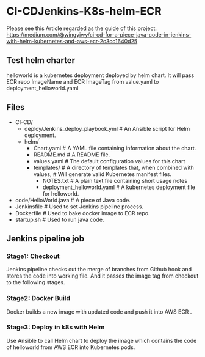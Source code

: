 # CI-CDJenkins-K8s-helm-ECR
Please see this Article regarded as the guide of this project.
https://medium.com/@wingyiwy/ci-cd-for-a-piece-java-code-in-jenkins-with-helm-kubernetes-and-aws-ecr-2c3cc1640d25

## Test helm charter
helloworld is a kubernetes deployment deployed by helm chart.
It will pass ECR repo ImageName and ECR ImageTag from value.yaml to deployment_helloworld.yaml

## Files
- CI-CD/
  - deploy/Jenkins_deploy_playbook.yml       # An Ansible script for Helm deployment.
  - helm/
    - Chart.yaml             # A YAML file containing information about the chart.
    - README.md              # A README file.
    - values.yaml            # The default configuration values for this chart
    - templates/             # A directory of templates that, when combined with values,
                             # Will generate valid Kubernetes manifest files. 
      - NOTES.txt                     # A plain text file containing short usage notes
      - deployment_helloworld.yaml    # A kubernetes deployment file for helloworld.
- code/HelloWorld.java       # A piece of Java code.
- Jenkinsfile                # Used to set Jenkins pipeline process.
- Dockerfile                 # Used to bake docker image to ECR repo.
- startup.sh                 # Used to run java code.

## Jenkins pipeline job
### Stage1: Checkout
Jenkins pipeline checks out the merge of branches from Github hook and stores the code into working file. And  it passes the image tag from checkout to the following stages.

### Stage2: Docker Build
Docker builds a new image with updated code and push it into AWS ECR .

### Stage3: Deploy in k8s with Helm
Use Ansible to call Helm chart to deploy the image which contains the code of helloworld from AWS ECR into Kubernetes pods.
